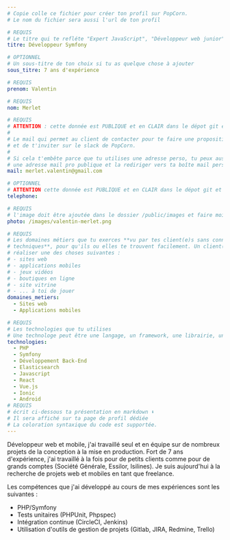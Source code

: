```yaml
---
# Copie colle ce fichier pour créer ton profil sur PopCorn.
# Le nom du fichier sera aussi l'url de ton profil

# REQUIS
# Le titre qui te refléte "Expert JavaScript", "Développeur web junior"
titre: Développeur Symfony

# OPTIONNEL
# Un sous-titre de ton choix si tu as quelque chose à ajouter
sous_titre: 7 ans d'expérience

# REQUIS
prenom: Valentin

# REQUIS
nom: Merlet

# REQUIS
# ATTENTION : cette donnée est PUBLIQUE et en CLAIR dans le dépot git et sur le site
#
# Le mail qui permet au client de contacter pour te faire une proposition de projet
# et de t'inviter sur le slack de PopCorn.
#
# Si cela t'embête parce que tu utilises une adresse perso, tu peux aussi te créer
# une adresse mail pro publique et la rediriger vers ta boîte mail perso
mail: merlet.valentin@gmail.com

# OPTIONNEL
# ATTENTION cette donnée est PUBLIQUE et en CLAIR dans le dépot git et sur le site
telephone:

# REQUIS
# l'image doit être ajoutée dans le dossier /public/images et faire moins de 100ko ! Sa hauteur affichée sur le site sera de 300px, elle s'adaptera comme elle peut au responsive avec du css.
photo: /images/valentin-merlet.png

# REQUIS
# Les domaines métiers que tu exerces **vu par tes client(e)s sans connaissances
# techniques**, pour qu'ils ou elles te trouvent facilement. Un client(e) veut par exemple
# réaliser une des choses suivantes :
# - sites web
# - applications mobiles
# - jeux vidéos
# - boutiques en ligne
# - site vitrine
# - ... à toi de jouer
domaines_metiers:
  - Sites web
  - Applications mobiles

# REQUIS
# Les technologies que tu utilises
# Une technologe peut être une langage, un framework, une librairie, un CMS ...
technologies:
  - PHP
  - Symfony
  - Développement Back-End
  - Elasticsearch
  - Javascript
  - React
  - Vue.js
  - Ionic
  - Android
# REQUIS
# écrit ci-dessous ta présentation en markdown ⬇️
# Il sera affiché sur ta page de profil dédiée
# La coloration syntaxique du code est supportée.
---
```


Développeur web et mobile, j'ai travaillé seul et en équipe sur de nombreux projets de la conception à la mise en production. 
Fort de 7 ans d'expérience, j'ai travaillé à la fois pour de petits clients comme pour de grands comptes (Société Générale, Essilor, Isilines). 
Je suis aujourd'hui à la recherche de projets web et mobiles en tant que freelance.

Les compétences que j'ai développé au cours de mes expériences sont les suivantes :
- PHP/Symfony
- Tests unitaires (PHPUnit, Phpspec)
- Intégration continue (CircleCI, Jenkins)
- Utilisation d'outils de gestion de projets (Gitlab, JIRA, Redmine, Trello)
